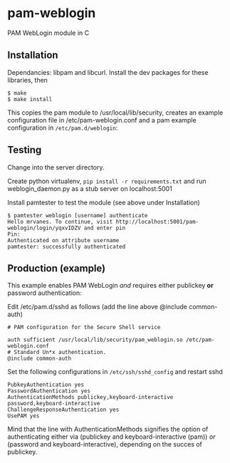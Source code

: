 # pam-weblogin
PAM WebLogin module in C

## Installation
Dependancies: libpam and libcurl. Install the dev packages for these libraries, then

```
$ make
$ make install
```
This copies the pam module to /usr/local/lib/security, creates an example configuration file in /etc/pam-weblogin.conf and a pam example configuration in ```/etc/pam.d/weblogin```:

## Testing
Change into the server directory.

Create python virtualenv, ```pip install -r requirements.txt``` and run weblogin_daemon.py as a stub server on localhost:5001

Install pamtester to test the module (see above under Installation)
```
$ pamtester weblogin [username] authenticate
Hello mrvanes. To continue, visit http://localhost:5001/pam-weblogin/login/yqxvIDZV and enter pin
Pin:
Authenticated on attribute username
pamtester: successfully authenticated
```

## Production (example)
This example enables PAM WebLogin *and* requires either publickey **or** password authentication:

Edit /etc/pam.d/sshd as follows (add the line above @include common-auth)
```
# PAM configuration for the Secure Shell service

auth sufficient /usr/local/lib/security/pam_weblogin.so /etc/pam-weblogin.conf
# Standard Un*x authentication.
@include common-auth
```

Set the following configurations in ```/etc/ssh/sshd_config``` and restart sshd
```
PubkeyAuthentication yes
PasswordAuthentication yes
AuthenticationMethods publickey,keyboard-interactive password,keyboard-interactive
ChallengeResponseAuthentication yes
UsePAM yes
```

Mind that the line with AuthenticationMethods signifies the option of authenticating either via (publickey and keyboard-interactive (pam)) *or* (password and keyboard-interactive), depending on the succes of publickey.